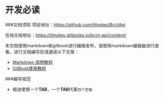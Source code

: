 # 开发必读
###文档须知
项目地址：https://github.com/tjlnotes/BcctApi

在线文档地址：https://tjlnotes.gitbooks.io/bcct-api/content/

本文档使用markdown和gitbook进行编辑发布，请使用markdown编辑器进行查看。进行文档编写前请通读以下文章：
- [Markdown 简明教程](http://www.jianshu.com/p/7bd23251da0a)
- [GitBook使用教程](http://www.jianshu.com/p/9ca04b2e0345)

###编写规范
- 缩进使用一个**TAB**，一个**TAB**代表`四个空格`
